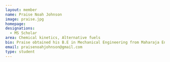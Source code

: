 ```yaml
---
layout: member
name: Praise Noah Johnson
image: praise.jpg
homepage: 
designations: 
  - MS Scholar
area: Chemical kinetics, Alternative fuels
bio: Praise obtained his B.E in Mechanical Engineering from Maharaja Engineering College, Coimbatore in 2017. He is presently pursuing his Masters at IIT Madras. His research work centers on kinetics of alternative fuels, particularly relevant to aviation.
email: praisenoahjohnson@gmail.com
type: student
---
```

